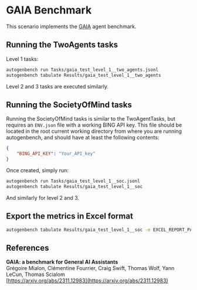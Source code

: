 # GAIA Benchmark

This scenario implements the [GAIA](https://arxiv.org/abs/2311.12983) agent benchmark.

## Running the TwoAgents tasks

Level 1 tasks:
```sh
autogenbench run Tasks/gaia_test_level_1__two_agents.jsonl
autogenbench tabulate Results/gaia_test_level_1__two_agents
```

Level 2 and 3 tasks are executed similarly.

## Running the SocietyOfMind tasks

Running the SocietyOfMind tasks is similar to the TwoAgentTasks, but requires an `ENV.json` file
with a working BING API key. This file should be located in the root current working directory
from where you are running autogenbench, and should have at least the following contents:

```json
{
    "BING_API_KEY": "Your_API_key"
}
```

Once created, simply run:

```sh
autogenbench run Tasks/gaia_test_level_1__soc.jsonl
autogenbench tabulate Results/gaia_test_level_1__soc
```

And similarly for level 2 and 3.


## Export the metrics in Excel format
```sh
autogenbench tabulate Results/gaia_test_level_1__soc -e EXCEL_REPORT_PATH
```

## References
**GAIA: a benchmark for General AI Assistants**<br/>
Grégoire Mialon, Clémentine Fourrier, Craig Swift, Thomas Wolf, Yann LeCun, Thomas Scialom<br/>
[https://arxiv.org/abs/2311.12983](https://arxiv.org/abs/2311.12983)
